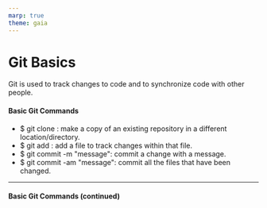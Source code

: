 ```yaml
---
marp: true
theme: gaia
---
```

# Git Basics
Git is used to track changes to code and to synchronize code with other people. 
#### Basic Git Commands
- $ git clone <url>: make a copy of an existing repository in a different location/directory. 
- $ git add <filename>: add a file to track changes within that file.
- $ git commit -m "message": commit a change with a message.
- $ git commit -am "message": commit all the files that have been changed.
___
#### Basic Git Commands (continued)
